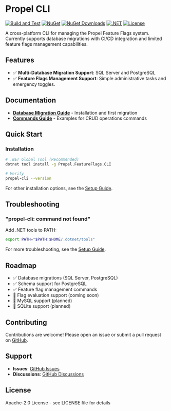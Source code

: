 ﻿# Propel CLI

[![Build and Test](https://github.com/Treiben/propel-cli/actions/workflows/build.yml/badge.svg)](https://github.com/Treiben/propel-cli/actions/workflows/build.yml)
[![NuGet](https://img.shields.io/nuget/v/Propel.FeatureFlags.CLI.svg)](https://www.nuget.org/packages/Propel.FeatureFlags.CLI/)
[![NuGet Downloads](https://img.shields.io/nuget/dt/Propel.FeatureFlags.CLI.svg)](https://www.nuget.org/packages/Propel.FeatureFlags.CLI/)
[![.NET](https://img.shields.io/badge/.NET-9.0-512BD4)](https://dotnet.microsoft.com/download)
[![License](https://img.shields.io/badge/License-Apache%202.0-blue.svg)](LICENSE)

A cross-platform CLI for managing the Propel Feature Flags system. Currently supports database migrations with CI/CD integration and limited feature flags management capabilities.

## Features

- ✅ **Multi-Database Migration Support**: SQL Server and PostgreSQL
- ✅ **Feature Flags Management Support**: Simple administrative tasks and emergency toggles.

## Documentation

- **[Database Migration Guide](./docs/cli_migrations_guide.md)** - Installation and first migration
- **[Commands Guide](./docs/cli_commands_guide.md)** - Examples for CRUD operations commands

## Quick Start

### Installation

```bash
# .NET Global Tool (Recommended)
dotnet tool install -g Propel.FeatureFlags.CLI

# Verify
propel-cli --version
```

For other installation options, see the [Setup Guide](./docs/setup_guide.md).

## Troubleshooting

### "propel-cli: command not found"
Add .NET tools to PATH:
```bash
export PATH="$PATH:$HOME/.dotnet/tools"
```

For more troubleshooting, see the [Setup Guide](./docs/setup_guide.md#troubleshooting-first-time-setup).

## Roadmap

- ✅ Database migrations (SQL Server, PostgreSQL)
- ✅ Schema support for PostgreSQL
- ✅ Feature flag management commands
- 🔄 Flag evaluation support (coming soon)
- 🔄 MySQL support (planned)
- 🔄 SQLite support (planned)

## Contributing

Contributions are welcome! Please open an issue or submit a pull request on [GitHub](https://github.com/Treiben/propel-cli).

## Support

- **Issues**: [GitHub Issues](https://github.com/Treiben/propel-cli/issues)
- **Discussions**: [GitHub Discussions](https://github.com/Treiben/propel-cli/discussions)

## License

Apache-2.0 License - see LICENSE file for details